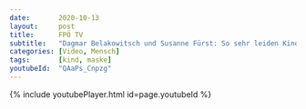 ```yaml
---
date:       2020-10-13
layout:     post
title:      FPÖ TV
subtitle:   "Dagmar Belakowitsch und Susanne Fürst: So sehr leiden Kinder unter den Corona-Maßnahmen!"
categories: [Video, Mensch]
tags:       [kind, maske]
youtubeId:  "QAaPs_Cnpzg"
---
```

{% include youtubePlayer.html id=page.youtubeId %}
